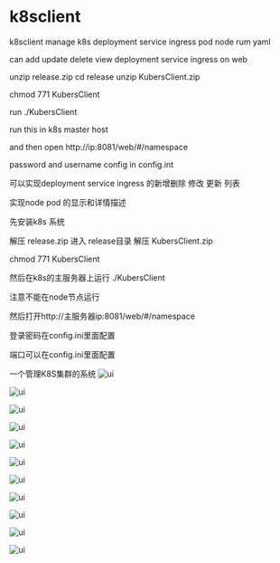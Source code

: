 # k8sclient
k8sclient manage k8s deployment service ingress pod node rum yaml

can add update delete view deployment service ingress  on web 

unzip release.zip cd release unzip KubersClient.zip

chmod 771 KubersClient 

run ./KubersClient 

run this in k8s master host  

and then open  http://ip:8081/web/#/namespace

password and username config in config.int


可以实现deployment service ingress 的新增删除 修改 更新 列表

实现node pod 的显示和详情描述

先安装k8s 系统

解压 release.zip 进入 release目录 解压 KubersClient.zip

chmod 771 KubersClient 

然后在k8s的主服务器上运行 ./KubersClient   

注意不能在node节点运行

然后打开http://主服务器ip:8081/web/#/namespace

登录密码在config.ini里面配置

端口可以在config.ini里面配置


一个管理K8S集群的系统
![ui](https://github.com/zzxap/k8sclient/blob/master/png/10.PNG)

![ui](https://github.com/zzxap/k8sclient/blob/master/png/1.PNG)

![ui](https://github.com/zzxap/k8sclient/blob/master/png/2.PNG)

![ui](https://github.com/zzxap/k8sclient/blob/master/png/3.PNG)

![ui](https://github.com/zzxap/k8sclient/blob/master/png/4.PNG)

![ui](https://github.com/zzxap/k8sclient/blob/master/png/5.PNG)

![ui](https://github.com/zzxap/k8sclient/blob/master/png/6.PNG)

![ui](https://github.com/zzxap/k8sclient/blob/master/png/7.PNG)

![ui](https://github.com/zzxap/k8sclient/blob/master/png/8.PNG)

![ui](https://github.com/zzxap/k8sclient/blob/master/png/9.PNG)

![ui](https://github.com/zzxap/TraefikUI/blob/master/images/wechat.jpg)
